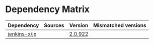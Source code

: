 # Dependency Matrix

Dependency | Sources | Version | Mismatched versions
---------- | ------- | ------- | -------------------
[jenkins-x/jx](https://github.com/jenkins-x/jx.git) |  | [2.0.922](https://github.com/jenkins-x/jx/releases/tag/v2.0.922) | 

